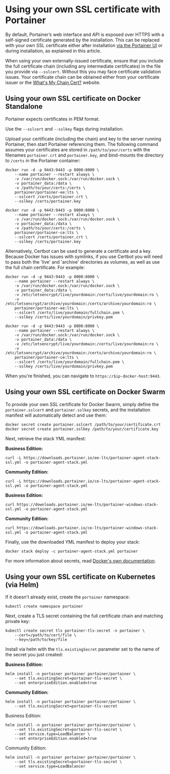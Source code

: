 # Using your own SSL certificate with Portainer

By default, Portainer’s web interface and API is exposed over HTTPS with a self-signed certificate generated by the installation. This can be replaced with your own SSL certificate either after installation [via the Portainer UI](../admin/settings/#ssl-certificate) or during installation, as explained in this article.


When using your own externally-issued certificate, ensure that you include the full certificate chain (including any intermediate certificates) in the file you provide via `--sslcert`. Without this you may face certificate validation issues. Your certificate chain can be obtained either from your certificate issuer or the [What's My Chain Cert?](https://whatsmychaincert.com/) website.


## Using your own SSL certificate on Docker Standalone


Portainer expects certificates in PEM format.


Use the `--sslcert` and `--sslkey` flags during installation.

Upload your certificate (including the chain) and key to the server running Portainer, then start Portainer referencing them. The following command assumes your certificates are stored in `/path/to/your/certs` with the filenames `portainer.crt` and `portainer.key`, and bind-mounts the directory to `/certs` in the Portainer container:



```
docker run -d -p 9443:9443 -p 8000:8000 \
    --name portainer --restart always \
    -v /var/run/docker.sock:/var/run/docker.sock \
    -v portainer_data:/data \
    -v /path/to/your/certs:/certs \
    portainer/portainer-ee:lts \
    --sslcert /certs/portainer.crt \
    --sslkey /certs/portainer.key
```



```
docker run -d -p 9443:9443 -p 8000:8000 \
    --name portainer --restart always \
    -v /var/run/docker.sock:/var/run/docker.sock \
    -v portainer_data:/data \
    -v /path/to/your/certs:/certs \
    portainer/portainer-ce:lts \
    --sslcert /certs/portainer.crt \
    --sslkey /certs/portainer.key
```



Alternatively, Certbot can be used to generate a certificate and a key. Because Docker has issues with symlinks, if you use Certbot you will need to pass both the 'live' and 'archive' directories as volumes, as well as use the full chain certificate. For example:



```
docker run -d -p 9443:9443 -p 8000:8000 \
    --name portainer --restart always \
    -v /var/run/docker.sock:/var/run/docker.sock \
    -v portainer_data:/data \
    -v /etc/letsencrypt/live/yourdomain:/certs/live/yourdomain:ro \
    -v /etc/letsencrypt/archive/yourdomain:/certs/archive/yourdomain:ro \
    portainer/portainer-ee:lts \
    --sslcert /certs/live/yourdomain/fullchain.pem \
    --sslkey /certs/live/yourdomain/privkey.pem
```



```
docker run -d -p 9443:9443 -p 8000:8000 \
    --name portainer --restart always \
    -v /var/run/docker.sock:/var/run/docker.sock \
    -v portainer_data:/data \
    -v /etc/letsencrypt/live/yourdomain:/certs/live/yourdomain:ro \
    -v /etc/letsencrypt/archive/yourdomain:/certs/archive/yourdomain:ro \
    portainer/portainer-ce:lts \
    --sslcert /certs/live/yourdomain/fullchain.pem \
    --sslkey /certs/live/yourdomain/privkey.pem
```



When you're finished, you can navigate to `https://$ip-docker-host:9443`.

## Using your own SSL certificate on Docker Swarm

To provide your own SSL certificate for Docker Swarm, simply define the `portainer.sslcert` and `portainer.sslkey` secrets, and the installation manifest will automatically detect and use them:

```
docker secret create portainer.sslcert /path/to/your/certificate.crt
docker secret create portainer.sslkey /path/to/your/certificate.key
```

Next, retrieve the stack YML manifest:



**Business Edition:**

```
curl -L https://downloads.portainer.io/ee-lts/portainer-agent-stack-ssl.yml -o portainer-agent-stack.yml
```

**Community Edition:**

```
curl -L https://downloads.portainer.io/ce-lts/portainer-agent-stack-ssl.yml -o portainer-agent-stack.yml
```



**Business Edition:**

```
curl https://downloads.portainer.io/ee-lts/portainer-windows-stack-ssl.yml -o portainer-agent-stack.yml
```

**Community Edition:**

```
curl https://downloads.portainer.io/ce-lts/portainer-windows-stack-ssl.yml -o portainer-agent-stack.yml
```



Finally, use the downloaded YML manifest to deploy your stack:

```
docker stack deploy -c portainer-agent-stack.yml portainer
```

For more information about secrets, read [Docker's own documentation](https://docs.docker.com/compose/compose-file/#secrets).

## Using your own SSL certificate on Kubernetes (via Helm)

If it doesn't already exist, create the `portainer` namespace:

```
kubectl create namespace portainer
```

Next, create a TLS secret containing the full certificate chain and matching private key:

```
kubectl create secret tls portainer-tls-secret -n portainer \
    --cert=/path/to/cert/file \
    --key=/path/to/key/file
```

Install via helm with the `tls.existingSecret` parameter set to the name of the secret you just created:



**Business Edition:**

```
helm install -n portainer portainer portainer/portainer \
    --set tls.existingSecret=portainer-tls-secret \
    --set enterpriseEdition.enabled=true
```

**Community Edition:**

```
helm install -n portainer portainer portainer/portainer \
    --set tls.existingSecret=portainer-tls-secret
```



Business Edition:

```
helm install -n portainer portainer portainer/portainer \
    --set tls.existingSecret=portainer-tls-secret \
    --set service.type=LoadBalancer \
    --set enterpriseEdition.enabled=true 
```

Community Edition:

```
helm install -n portainer portainer portainer/portainer \
    --set tls.existingSecret=portainer-tls-secret \
    --set service.type=LoadBalancer
```


